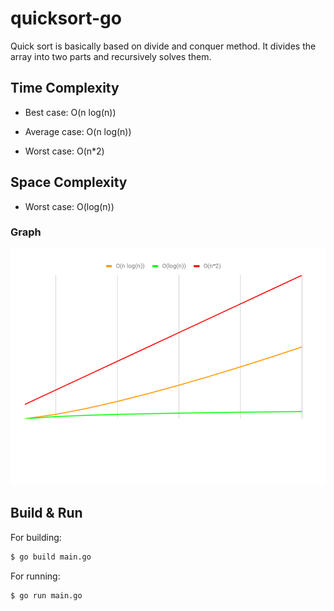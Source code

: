 # quicksort-go

Quick sort is basically based on divide and conquer method. It divides the array into two parts and recursively solves them.
    
## Time Complexity

- Best case:  O(n log(n))

- Average case:  O(n log(n))

- Worst case:  O(n*2)

## Space Complexity

- Worst case:  O(log(n))

### Graph
![Build Status](https://github.com/manerajona/quicksort-go/blob/master/Big%20O%20quicksort.png)

## Build & Run

For building:
```sh
$ go build main.go
```
For running:
```sh
$ go run main.go
```
